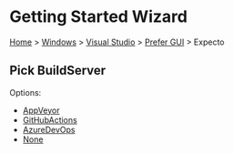 # Getting Started Wizard

[Home](/docs/wiz/readme.md) > [Windows](Windows.md) > [Visual Studio](Windows_VisualStudio.md) > [Prefer GUI](Windows_VisualStudio_Gui.md) > Expecto

## Pick BuildServer

Options:
 * [AppVeyor](Windows_VisualStudio_Gui_Expecto_AppVeyor.md)
 * [GitHubActions](Windows_VisualStudio_Gui_Expecto_GitHubActions.md)
 * [AzureDevOps](Windows_VisualStudio_Gui_Expecto_AzureDevOps.md)
 * [None](Windows_VisualStudio_Gui_Expecto_None.md)

